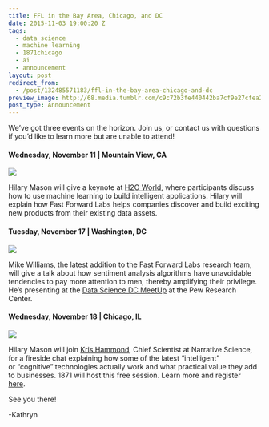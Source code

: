 ```yaml
---
title: FFL in the Bay Area, Chicago, and DC
date: 2015-11-03 19:00:20 Z
tags:
  - data science
  - machine learning
  - 1871chicago
  - ai
  - announcement
layout: post
redirect_from:
  - /post/132485571183/ffl-in-the-bay-area-chicago-and-dc
preview_image: http://68.media.tumblr.com/c9c72b3fe440442ba7cf9e27cfea2f9e/tumblr_inline_nx954t5Jfv1ta78fg_540.png
post_type: Announcement
---
```


<p>We’ve got three events on the horizon. Join us, or contact us with questions if you’d like to learn more but are unable to attend!</p>

#### Wednesday, November 11 | Mountain View, CA

![](http://68.media.tumblr.com/7b47603c9a4f30fd1cc6ec481edeb6ef/tumblr_inline_nx961zpshy1ta78fg_540.png)

<p>Hilary Mason will give a keynote at <a href="http://h2oworld.h2o.ai/index.html">H2O World</a>, where participants discuss how to use machine learning to build intelligent applications. Hilary will explain how Fast Forward Labs helps companies discover and build exciting new products from their existing data assets. </p>

#### Tuesday, November 17 | Washington, DC

![](http://68.media.tumblr.com/0ad491f7e648426d425f9b786e448b56/tumblr_inline_nx95u9FMzs1ta78fg_540.png)

<p>Mike Williams, the latest addition to the Fast Forward Labs research team, will give a talk about how sentiment analysis algorithms have unavoidable tendencies to pay more attention to men, thereby amplifying their privilege. He’s presenting at the <a href="http://www.meetup.com/Data-Science-DC/events/226358392/">Data Science DC MeetUp</a> at the Pew Research Center.</p>

#### Wednesday, November 18 | Chicago, IL

![](http://68.media.tumblr.com/c9c72b3fe440442ba7cf9e27cfea2f9e/tumblr_inline_nx954t5Jfv1ta78fg_540.png)

<p>Hilary Mason will join <a href="https://www.narrativescience.com/kris-hammond">Kris Hammond</a>, Chief Scientist at Narrative Science, for a fireside chat explaining how some of the latest “intelligent” or “cognitive” technologies actually work and what practical value they add to businesses. 1871 will host this free session. Learn more and register <a href="https://www.eventbrite.com/e/technology-explained-tickets-19047620947">here</a>. </p><p>See you there!</p><p>-Kathryn</p>
